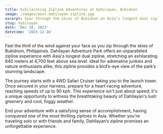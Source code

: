 ```yaml
---
title: Exhilarating Zipline Adventures at Dahilayan, Bukidnon
image: /images/post-dahilayan-zipline.jpg
excerpt: Soar through the skies of Bukidnon on Asia’s longest dual zipline!
slug: dahilayan
date: 'Dec 16, 2023'
datetime: '2023-12-16'
---
```


Feel the thrill of the wind against your face as you zip through the skies of Bukidnon, Philippines. Dahilayan Adventure Park offers an unparalleled zipline experience with Asia's longest dual zipline, stretching an exhilarating 840 meters at 4,700 feet above sea level. Ideal for adrenaline junkies and nature enthusiasts alike, this zipline provides a bird’s-eye view of the park’s stunning landscape.

The journey starts with a 4WD Safari Cruiser taking you to the launch tower. Once secured in your harness, prepare for a heart-racing adventure, reaching speeds of up to 90 kph. This experience isn't just about speed; it's a unique opportunity to witness the breathtaking beauty of Dahilayan's lush greenery and cool, foggy weather.

End your adventure with a satisfying sense of accomplishment, having conquered one of the most thrilling ziplines in Asia. Whether you're traveling solo or with friends and family, Dahilayan’s zipline promises an unforgettable experience.